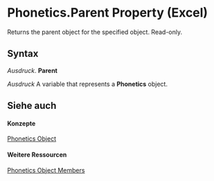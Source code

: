 
# Phonetics.Parent Property (Excel)

Returns the parent object for the specified object. Read-only.


## Syntax

 _Ausdruck_. **Parent**

 _Ausdruck_ A variable that represents a **Phonetics** object.


## Siehe auch


#### Konzepte


[Phonetics Object](77c0c55c-a181-c68a-24ed-e6bcaf514663.md)
#### Weitere Ressourcen


[Phonetics Object Members](http://msdn.microsoft.com/library/80fd2a10-1727-b652-5f81-6143ae8bead3%28Office.15%29.aspx)